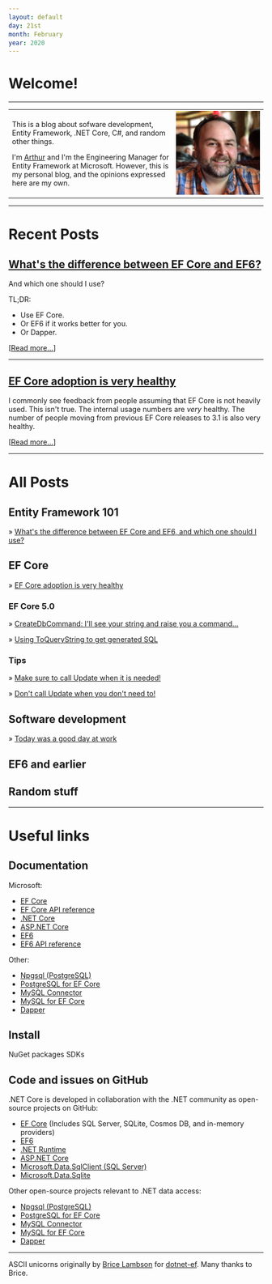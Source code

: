 ```yaml
---
layout: default
day: 21st
month: February
year: 2020
---
```


<div class="index_titles">

# Welcome!

---

<div class="intro-table">
<table>
<tr>
<td>
<p>
This is a blog about sofware development, Entity Framework, .NET Core, C#, and random other things.
</p>

I'm [Arthur](about.md) and I'm the Engineering Manager for Entity Framework at Microsoft.
However, this is my personal blog, and the opinions expressed here are my own.

</td>
<td>
<a href="/about/"><img class="intro-me" src="/assets/mesquare.jpg" alt="Me"/>
</td>
</tr>
</table>
</div>

<span class="big-rule">
<hr/>
</span>

# Recent Posts

<div class="backing-purple">
<div class="post-preview-10">

## [What's the difference between EF Core and EF6?](/2020/01/29/coreor6/)

<div class="post-preview-30">

And which one should I use?

TL;DR:

* Use EF Core.
* Or EF6 if it works better for you.
* Or Dapper.

[[Read more...](/2020/01/29/coreor6/)]

</div>
</div>
</div>

---

<div class="backing-purple">
<div class="post-preview-10">

## [EF Core adoption is very healthy](/2020/01/29/coreadoption/)

<div class="post-preview-30">

I commonly see feedback from people assuming that EF Core is not heavily used.
This isn't true.
The internal usage numbers are <em>very</em> healthy.
The number of people moving from previous EF Core releases to 3.1 is also very healthy.

[[Read more...](/2020/01/29/coreadoption/)]

</div>
</div>
</div>

<span class="big-rule">
<hr/>
</span>

# All Posts

## Entity Framework 101

<div class="post-preview-30">

» [What's the difference between EF Core and EF6, and which one should I use?](/2020/01/29/coreor6/)

</div>

## EF Core

<div class="post-preview-30">

» [EF Core adoption is very healthy](/2020/01/29/coreadoption/)

### EF Core 5.0

<div class="post-preview-10">

» [CreateDbCommand: I'll see your string and raise you a command...](/2020/01/15/createdbcommand/)

» [Using ToQueryString to get generated SQL](/2020/01/12/toquerystring/)

</div>

### Tips

<div class="post-preview-10">

» [Make sure to call Update when it is needed!](/2020/01/18/docallupdate/)

» [Don't call Update when you don't need to!](/2020/01/17/dontcallupdate/)

</div>

</div>

## Software development

<div class="post-preview-30">

» [Today was a good day at work](/2020/02/05/today-was-a-good-day-at-work/)

</div>

## EF6 and earlier

<div class="post-preview-30">

</div>

## Random stuff

<span class="big-rule">
<hr/>
</span>

# Useful links

## Documentation

Microsoft:

* [EF Core]()
* [EF Core API reference]()
* [.NET Core]()
* [ASP.NET Core]()
* [EF6]()
* [EF6 API reference]()

Other:

* [Npgsql (PostgreSQL)]()
* [PostgreSQL for EF Core]()
* [MySQL Connector]()
* [MySQL for EF Core]()
* [Dapper]()

## Install

NuGet packages
SDKs

## Code and issues on GitHub

.NET Core is developed in collaboration with the .NET community as open-source projects on GitHub:

* [EF Core]() (Includes SQL Server, SQLite, Cosmos DB, and in-memory providers)
* [EF6]()
* [.NET Runtime]()
* [ASP.NET Core]()
* [Microsoft.Data.SqlClient (SQL Server)]()
* [Microsoft.Data.Sqlite]()

Other open-source projects relevant to .NET data access:

* [Npgsql (PostgreSQL)]()
* [PostgreSQL for EF Core]()
* [MySQL Connector]()
* [MySQL for EF Core]()
* [Dapper]()

</div>

---

<div class="things-change">
ASCII unicorns originally by <a href="https://www.bricelam.net/">Brice Lambson</a> for <a href="https://www.nuget.org/packages/dotnet-ef/">dotnet-ef</a>.
Many thanks to Brice.
</div>
